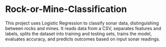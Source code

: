 # Rock-or-Mine-Classification
This project uses Logistic Regression to classify sonar data, distinguishing between rocks and mines. It reads data from a CSV, separates features and labels, splits the dataset into training and testing sets, trains the model, evaluates accuracy, and predicts outcomes based on input sonar readings.
